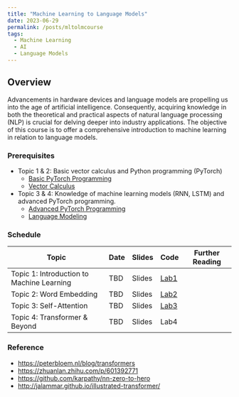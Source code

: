 ```yaml
---
title: "Machine Learning to Language Models"
date: 2023-06-29
permalink: /posts/mltolmcourse
tags:
  - Machine Learning
  - AI
  - Language Models
---
```


## Overview

Advancements in hardware devices and language models are propelling us into the age of artificial intelligence. Consequently, acquiring knowledge in both the theoretical and practical aspects of natural language processing (NLP) is crucial for delving deeper into industry applications. The objective of this course is to offer a comprehensive introduction to machine learning in relation to language models.

### Prerequisites

- Topic 1 & 2: Basic vector calculus and Python programming (PyTorch)
  - [Basic PyTorch Programming](https://www.learnpytorch.io/)
  - [Vector Calculus](<https://math.libretexts.org/Bookshelves/Calculus/Supplemental_Modules_(Calculus)/Vector_Calculus/1%3A_Vector_Basics>)
- Topic 3 & 4: Knowledge of machine learning models (RNN, LSTM) and advanced PyTorch programming.
  - [Advanced PyTorch Programming](https://uvadlc-notebooks.readthedocs.io/en/latest/tutorial_notebooks/tutorial2/Introduction_to_PyTorch.html)
  - [Language Modeling](https://lena-voita.github.io/nlp_course/language_modeling.html)

### Schedule

| Topic                                     | Date | Slides | Code                                                                              | Further Reading |
| ----------------------------------------- | ---- | ------ | --------------------------------------------------------------------------------- | --------------- |
| Topic 1: Introduction to Machine Learning | TBD  | Slides | [Lab1](https://colab.research.google.com/drive/1f5xqDU0Z1b9KUfR77Zsa83XAN54yaDGM) |                 |
| Topic 2: Word Embedding                   | TBD  | Slides | [Lab2](https://colab.research.google.com/drive/1f5xqDU0Z1b9KUfR77Zsa83XAN54yaDGM) |                 |
| Topic 3: Self-Attention                   | TBD  | Slides | [Lab3](https://colab.research.google.com/drive/1qlspZqkfAvk9GL8x_CWQOEE6WUVdwhbj) |                 |
| Topic 4: Transformer & Beyond             | TBD  | Slides | Lab4                                                                              |                 |

### Reference

- https://peterbloem.nl/blog/transformers
- https://zhuanlan.zhihu.com/p/601392771
- https://github.com/karpathy/nn-zero-to-hero
- http://jalammar.github.io/illustrated-transformer/
